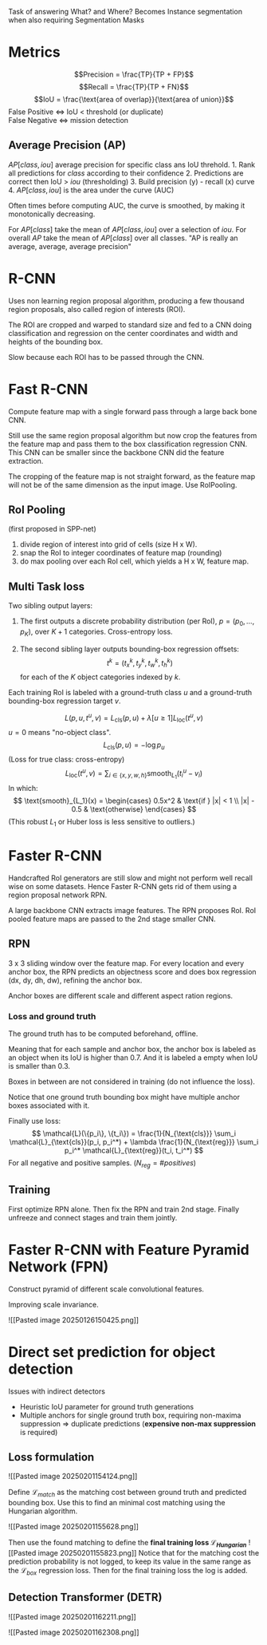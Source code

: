 
Task of answering What? and Where? 
Becomes Instance segmentation when also requiring Segmentation Masks


# Metrics
$$Precision = \frac{TP}{TP + FP}$$
$$Recall = \frac{TP}{TP + FN}$$
$$IoU = \frac{\text{area of overlap}}{\text{area of union}}$$
False Positive $\Leftrightarrow$ IoU < threshold (or duplicate)   
False Negative $\Leftrightarrow$ mission detection 

## Average Precision (AP)

$AP[class, iou]$ average precision for specific class ans IoU threhold. 
	1. Rank all predictions for $class$ according to their confidence
	2. Predictions are correct then IoU > $iou$ (thresholding)
	3. Build precision (y) - recall (x) curve
	4.  $AP[class, iou]$ is the area under the curve (AUC)

Often times before computing AUC, the curve is smoothed, by making it monotonically decreasing. 

For $AP[class]$ take the mean of $AP[class, iou]$  over a selection of $iou$. 
For overall $AP$ take the mean of $AP[class]$  over all classes. 
"AP is really an average, average, average precision"


# R-CNN

Uses non learning region proposal algorithm, producing a few thousand region proposals, also called region of interests (ROI). 

The ROI are cropped and warped to standard size and fed to a CNN doing classification and regression on the center coordinates and width and heights of the bounding box. 

Slow because each ROI has to be passed through the CNN. 

# Fast R-CNN
Compute feature map with a single forward pass through a large back bone CNN. 

Still use the same region proposal algorithm but now crop the features from the feature map and pass them to the box classification regression CNN. This CNN can be smaller since the backbone CNN did the feature extraction. 

The cropping of the feature map is not straight forward, as the feature map will not be of the same dimension as the input image. Use RoIPooling. 

## RoI Pooling
(first proposed in SPP-net) 
1. divide region of interest into grid of cells (size H x W). 
2. snap the RoI to integer coordinates of feature map (rounding)
3. do max pooling over each RoI cell, which yields a H x W, feature map.  


## Multi Task loss
Two sibling output layers:  

1. The first outputs a discrete probability distribution (per RoI), $p = (p_0, \ldots, p_K)$, over $K + 1$ categories. Cross-entropy loss.  

2. The second sibling layer outputs bounding-box regression offsets:  
   $$
   t^k = (t^k_x, t^k_y, t^k_w, t^k_h)
   $$
   for each of the $K$ object categories indexed by $k$.  

Each training RoI is labeled with a ground-truth class $u$ and a ground-truth bounding-box regression target $v$.  

$$
L(p, u, t^u, v) = L_{\text{cls}}(p, u) + \lambda [u \geq 1] L_{\text{loc}}(t^u, v)
$$
$u = 0$ means "no-object class".
$$ L_{\text{cls}}(p, u) = -\log p_u $$
(Loss for true class: cross-entropy) $$ L_{\text{loc}}(t^u, v) = \sum_{i \in \{x, y, w, h\}} \text{smooth}_{L_1}(t^u_i - v_i) $$
In which: $$ \text{smooth}_{L_1}(x) = \begin{cases} 0.5x^2 & \text{if } |x| < 1 \\ |x| - 0.5 & \text{otherwise} \end{cases} $$
(This robust $L_1$ or Huber loss is less sensitive to outliers.)

# Faster R-CNN
Handcrafted RoI generators are still slow and might not perform well recall wise on some datasets. Hence Faster R-CNN gets rid of them using a region proposal network RPN. 

A large backbone CNN extracts image features. 
The RPN proposes RoI. 
RoI pooled feature maps are passed to the 2nd stage smaller CNN. 
## RPN
3 x 3 sliding window over the feature map. 
For every location and every anchor box, the RPN predicts an objectness score 
and does box regression (dx, dy, dh, dw), refining the anchor box. 

Anchor boxes are different scale and different aspect ration regions. 

### Loss and ground truth
The ground truth has to be computed beforehand, offline. 

Meaning that for each sample and anchor box, the anchor box is labeled as an object when its IoU is higher than 0.7. And it is labeled a empty when IoU is smaller than 0.3. 

Boxes in between are not considered in training (do not influence the loss). 

Notice that one ground truth bounding box might have multiple anchor boxes associated with it. 

Finally use loss: 
$$
\mathcal{L}(\{p_i\}, \{t_i\}) = \frac{1}{N_{\text{cls}}} \sum_i \mathcal{L}_{\text{cls}}(p_i, p_i^*) + \lambda \frac{1}{N_{\text{reg}}} \sum_i p_i^* \mathcal{L}_{\text{reg}}(t_i, t_i^*)
$$
For all negative and positive samples. ($N_{reg} = \#positives$)  


## Training 
First optimize RPN alone. Then fix the RPN and train 2nd stage. 
Finally unfreeze and connect stages and train them jointly. 


# Faster R-CNN with Feature Pyramid Network (FPN)

Construct pyramid of different scale convolutional features. 

Improving scale invariance. 

![[Pasted image 20250126150425.png]]



# Direct set prediction for object detection
Issues with indirect detectors
* Heuristic IoU parameter for ground truth generations
* Multiple anchors for single ground truth box, requiring non-maxima suppression $\Longrightarrow$ duplicate predictions (**expensive non-max suppression** is required)

## Loss formulation
![[Pasted image 20250201154124.png]]

Define $\mathcal{L}_{match}$ as the matching cost between ground truth and predicted bounding box. 
Use this to find an minimal cost matching using the Hungarian algorithm. 

![[Pasted image 20250201155628.png]]

Then use the found matching to define the **final training loss $\mathcal{L}_{Hungarian}$** 
![[Pasted image 20250201155823.png]]
Notice that for the matching cost the prediction probability is not logged, to keep its value in the same range as the $\mathcal{L}_{box}$ regression loss. Then for the final training loss the log is added. 


## Detection Transformer (DETR)

![[Pasted image 20250201162211.png]]

![[Pasted image 20250201162308.png]]